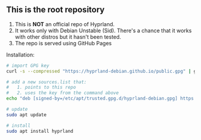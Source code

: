 ## This is the root repository

1. This is **NOT** an official repo of Hyprland.
2. It works only with Debian Unstable (Sid). There's a chance that it works with other distros but it hasn't been tested.
3. The repo is served using GitHub Pages

Installation:

```sh
# import GPG key
curl -s --compressed "https://hyprland-debian.github.io/public.gpg" | gpg --dearmor | sudo tee /etc/apt/trusted.gpg.d/hyprland-debian.gpg > /dev/null

# add a new sources.list that:
#   1. points to this repo
#   2. uses the key from the command above
echo "deb [signed-by=/etc/apt/trusted.gpg.d/hyprland-debian.gpg] https://hyprland-debian.github.io ./" | sudo tee /etc/apt/sources.list.d/hyprland-debian.list > /dev/null

# update
sudo apt update

# install
sudo apt install hyprland
```
